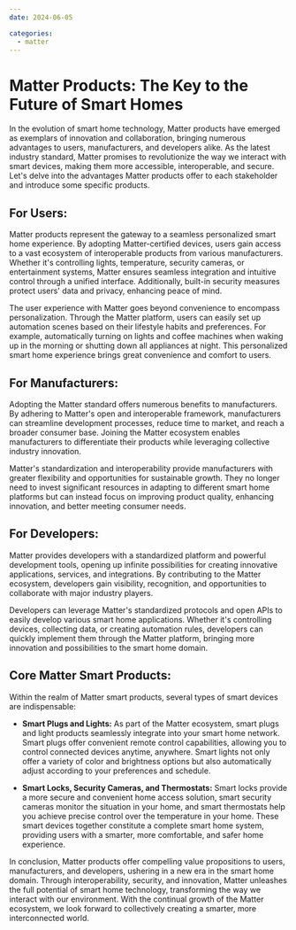 ```yaml
---
date: 2024-06-05

categories:
  - matter
---
```






# Matter Products: The Key to the Future of Smart Homes

In the evolution of smart home technology, Matter products have emerged as exemplars of innovation and collaboration, bringing numerous advantages to users, manufacturers, and developers alike. As the latest industry standard, Matter promises to revolutionize the way we interact with smart devices, making them more accessible, interoperable, and secure. Let's delve into the advantages Matter products offer to each stakeholder and introduce some specific products.
<!-- more -->
## For Users:

Matter products represent the gateway to a seamless personalized smart home experience. By adopting Matter-certified devices, users gain access to a vast ecosystem of interoperable products from various manufacturers. Whether it's controlling lights, temperature, security cameras, or entertainment systems, Matter ensures seamless integration and intuitive control through a unified interface. Additionally, built-in security measures protect users' data and privacy, enhancing peace of mind.

The user experience with Matter goes beyond convenience to encompass personalization. Through the Matter platform, users can easily set up automation scenes based on their lifestyle habits and preferences. For example, automatically turning on lights and coffee machines when waking up in the morning or shutting down all appliances at night. This personalized smart home experience brings great convenience and comfort to users.

## For Manufacturers:

Adopting the Matter standard offers numerous benefits to manufacturers. By adhering to Matter's open and interoperable framework, manufacturers can streamline development processes, reduce time to market, and reach a broader consumer base. Joining the Matter ecosystem enables manufacturers to differentiate their products while leveraging collective industry innovation.

Matter's standardization and interoperability provide manufacturers with greater flexibility and opportunities for sustainable growth. They no longer need to invest significant resources in adapting to different smart home platforms but can instead focus on improving product quality, enhancing innovation, and better meeting consumer needs.

## For Developers:

Matter provides developers with a standardized platform and powerful development tools, opening up infinite possibilities for creating innovative applications, services, and integrations. By contributing to the Matter ecosystem, developers gain visibility, recognition, and opportunities to collaborate with major industry players.

Developers can leverage Matter's standardized protocols and open APIs to easily develop various smart home applications. Whether it's controlling devices, collecting data, or creating automation rules, developers can quickly implement them through the Matter platform, bringing more innovation and possibilities to the smart home domain.

## Core Matter Smart Products:

Within the realm of Matter smart products, several types of smart devices are indispensable:

- **Smart Plugs and Lights:** As part of the Matter ecosystem, smart plugs and light products seamlessly integrate into your smart home network. Smart plugs offer convenient remote control capabilities, allowing you to control connected devices anytime, anywhere. Smart lights not only offer a variety of color and brightness options but also automatically adjust according to your preferences and schedule.

- **Smart Locks, Security Cameras, and Thermostats:** Smart locks provide a more secure and convenient home access solution, smart security cameras monitor the situation in your home, and smart thermostats help you achieve precise control over the temperature in your home. These smart devices together constitute a complete smart home system, providing users with a smarter, more comfortable, and safer home experience.

In conclusion, Matter products offer compelling value propositions to users, manufacturers, and developers, ushering in a new era in the smart home domain. Through interoperability, security, and innovation, Matter unleashes the full potential of smart home technology, transforming the way we interact with our environment. With the continual growth of the Matter ecosystem, we look forward to collectively creating a smarter, more interconnected world.
